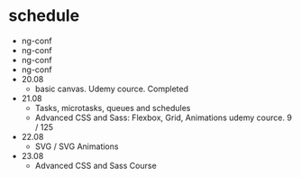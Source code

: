 # schedule

- ng-conf
- ng-conf
- ng-conf
- ng-conf
- 20.08 
  - basic canvas. Udemy cource. Completed
- 21.08
  - Tasks, microtasks, queues and schedules
  - Advanced CSS and Sass: Flexbox, Grid, Animations udemy cource. 9 / 125
- 22.08
  - SVG / SVG Animations
- 23.08
  - Advanced CSS and Sass Course

